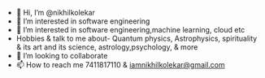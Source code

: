 - 👋 Hi, I’m @nikhilkolekar
- 👀 I’m interested in software engineering
- 🌱 I’m interested in software engineering,machine learning, cloud etc
- Hobbies & talk to me about- Quantum physics, Astrophysics, spirituality & its art and its science, astrology,psychology, & more
- 💞️ I’m looking to collaborate 
- 📫 How to reach me 7411817110 & iamnikhilkolekar@gmail.com

<!---
nikhilkolekar/nikhilkolekar is a ✨ special ✨ repository because its `README.md` (this file) appears on your GitHub profile.
You can click the Preview link to take a look at your changes.
--->
